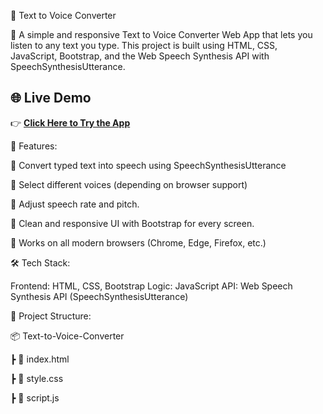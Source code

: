 ﻿🎤 Text to Voice Converter

🚀 A simple and responsive Text to Voice Converter Web App that lets you listen to any text you type.
This project is built using HTML, CSS, JavaScript, Bootstrap, and the Web Speech Synthesis API with SpeechSynthesisUtterance.

## 🌐 Live Demo  
👉 [**Click Here to Try the App**](https://atulsharma96-ops.github.io/Text-to-Voice-converter/)

🚀 Features:

📌 Convert typed text into speech using SpeechSynthesisUtterance

📌 Select different voices (depending on browser support)

📌 Adjust speech rate and pitch.

📌 Clean and responsive UI with Bootstrap for every screen.

📌 Works on all modern browsers (Chrome, Edge, Firefox, etc.)

🛠️ Tech Stack:

Frontend: HTML, CSS, Bootstrap
Logic: JavaScript
API: Web Speech Synthesis API (SpeechSynthesisUtterance)

📂 Project Structure:

📦 Text-to-Voice-Converter

 ┣ 📜 index.html
 
 ┣ 📜 style.css

 ┣ 📜 script.js

